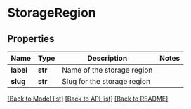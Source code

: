 # StorageRegion

## Properties
Name | Type | Description | Notes
------------ | ------------- | ------------- | -------------
**label** | **str** | Name of the storage region | 
**slug** | **str** | Slug for the storage region | 

[[Back to Model list]](../README.md#documentation-for-models) [[Back to API list]](../README.md#documentation-for-api-endpoints) [[Back to README]](../README.md)


